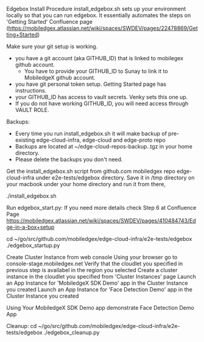 Edgebox Install Procedure
install_edgebox.sh sets up your environment locally so that you can run edgebox.
It essentially automates the steps on 'Getting Started' Confluence page (https://mobiledgex.atlassian.net/wiki/spaces/SWDEV/pages/22478869/Getting+Started)


Make sure your git setup is working.
   - you have a git account (aka GITHUB_ID) that is linked to mobilegex github account.
       * You have to provide your GITHUB_ID to Sunay to link it to MobiledgeX github account. 
   - you have git personal token setup. Getting Started page has instructions.
   - your  GITHUB_ID has access to vault secrets. Venky sets this one up. 
   - If you do not have working GITHUB_ID, you will need access through VAULT ROLE. 

Backups:
  - Every time you run install_edgebox.sh it will  make backup of pre-existing edge-cloud-infra, edge-cloud and edge-proto repo 
  - Backups are located at ~/edge-cloud-repos-backup.<timestamp>.tgz in your home directory.
  - Please delete the backups you don't need.
  

Get the install_edgebox.sh script from github.com mobiledgex repo edge-cloud-infra under e2e-tests/edgebox directory. Save it in /tmp directory on your macbook under your home directory and run it from there,

  ./install_edgebox.sh
  
Run edgebox_start.py: If you need more details check Step 6 at Confluence Page https://mobiledgex.atlassian.net/wiki/spaces/SWDEV/pages/410484743/Edge-in-a-box+setup

   cd ~/go/src/github.com/mobiledgex/edge-cloud-infra/e2e-tests/edgebox
   ./edgebox_startup.py


Create Cluster Instance from web console 
   Using your browser go to console-stage.mobiledgex.net
   Verify that the cloudlet you specified in previous step is availabel in the region you selected
   Create a cluster instance in the cloudlet you specified from 'Cluster Instances' page
   Launch an App Instance for 'MobiledgeX SDK Demo' app in the Cluster Instance you created
   Launch an App Instance for 'Face Detection Demo' app in the Cluster Instance you created

Using Your MobiledgeX SDK Demo app demonstrate Face Detection Demo App

Cleanup: 
   cd ~/go/src/github.com/mobiledgex/edge-cloud-infra/e2e-tests/edgebox
  ./edgebox_cleanup.py 
